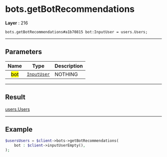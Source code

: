 # bots.getBotRecommendations

**Layer** : 216

```tl
bots.getBotRecommendations#a1b70815 bot:InputUser = users.Users;
```

---

## Parameters

| Name | Type | Description |
| :---: | :---: | :--- |
| <mark>bot</mark> | [`InputUser`](type/InputUser) | NOTHING |

---

## Result

[users.Users](type/users.Users)

---

## Example

```php
$usersUsers = $client->bots->getBotRecommendations(
	bot : $client->inputUserEmpty(),
);
```
